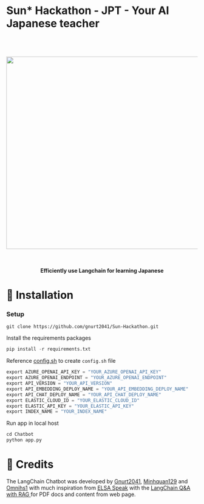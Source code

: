 # Sun* Hackathon - JPT - Your AI Japanese teacher 
<p align="center">
<br><br><br>
<a https://github.com/Haste171/langchain-chatbot/stargazers"><img src="https://cdn.discordapp.com/attachments/1095427515717267658/1102434550782632016/f.png" width="506px" length="266"></a>
<br><br><br>
</p>

<p align="center">
<b>Efficiently use Langchain for learning Japanese</b>

<!-- *The LangChain Chatbot is an AI chat interface for the open-source library LangChain. It provides conversational answers to questions about vector ingested documents.* -->
<!-- *Existing repo development is at a freeze while we develop a langchain chat bot website :)* -->


# 🚀 Installation

### Setup
```
git clone https://github.com/gnurt2041/Sun-Hackathon.git
```

Install the requirements packages
```python
pip install -r requirements.txt
```

Reference [config.sh](https://github.com/gnurt2041/Sun-Hackathon/blob/main/ChatBot/config.sh) to create `config.sh` file
```python
export AZURE_OPENAI_API_KEY = "YOUR_AZURE_OPENAI_API_KEY"
export AZURE_OPENAI_ENDPOINT = "YOUR_AZURE_OPENAI_ENDPOINT"
export API_VERSION = "YOUR_API_VERSION"
export API_EMBEDDING_DEPLOY_NAME = "YOUR_API_EMBEDDING_DEPLOY_NAME"
export API_CHAT_DEPLOY_NAME = "YOUR_API_CHAT_DEPLOY_NAME"
export ELASTIC_CLOUD_ID = "YOUR_ELASTIC_CLOUD_ID"
export ELASTIC_API_KEY = "YOUR_ELASTIC_API_KEY"
export INDEX_NAME = "YOUR_INDEX_NAME"
```

Run app in local host

```python
cd Chatbot
python app.py
```

# 📝 Credits

The LangChain  Chatbot was developed by [Gnurt2041](https://github.com/gnurt2041), [Minhquan129](https://github.com/Minhquan129) and [Omnihs1](https://github.com/Omnihs1) with much inspiration from [ELSA Speak]([https://twitter.com/mayowaoshin](https://vn.elsaspeak.com/en/homepage/)) with the [LangChain Q&A with RAG ](https://python.langchain.com/docs/use_cases/question_answering/) for PDF docs and content from web page.
